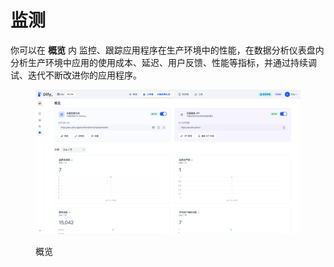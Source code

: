 # 监测

你可以在 **概览** 内 监控、跟踪应用程序在生产环境中的性能，在数据分析仪表盘内分析生产环境中应用的使用成本、延迟、用户反馈、性能等指标，并通过持续调试、迭代不断改进你的应用程序。

<figure><img src="../../.gitbook/assets/image.png" alt=""><figcaption><p>概览</p></figcaption></figure>
